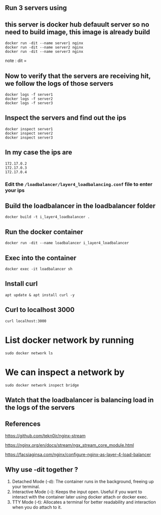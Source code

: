 ## Run 3 servers using 
## this server is docker hub defauult server so no need to build image, this image is already build 
```
docker run -dit --name server1 nginx
docker run -dit --name server2 nginx
docker run -dit --name server3 nginx
```
note : dit = 

## Now to verify that the servers are receiving hit, we follow the logs of those servers
```
docker logs -f server1
docker logs -f server2
docker logs -f server3
```


## Inspect the servers and find out the ips
```
docker inspect server1
docker inspect server2
docker inspect server3
```

## In my case the ips are 
```
172.17.0.2
172.17.0.3
172.17.0.4
```

### Edit the `/loadbalancer/layer4_loadbalancing.conf` file to enter your ips

## Build the loadbalancer in the loadbalancer folder
`docker build -t i_layer4_loadbalancer .`

## Run the docker container
`docker run -dit --name loadbalancer i_layer4_loadbalancer`

## Exec into the container
`docker exec -it loadbalancer sh`

## Install curl
`apt update & apt install curl -y`

## Curl to localhost 3000
`curl localhost:3000`

# List docker network by running
`sudo docker network ls`

# We can inspect a network by 
`sudo docker network inspect bridge`

## Watch that the loadbalancer is balancing load in the logs of the servers

## References
https://github.com/tekn0ir/nginx-stream

https://nginx.org/en/docs/stream/ngx_stream_core_module.html

https://facsiaginsa.com/nginx/configure-nginx-as-layer-4-load-balancer




## Why use -dit together ?

1. Detached Mode (-d): The container runs in the background, freeing up your terminal.
2. Interactive Mode (-i): Keeps the input open. Useful if you want to interact with the container later using docker attach or docker exec.
3. TTY Mode (-t): Allocates a terminal for better readability and interaction when you do attach to it.
